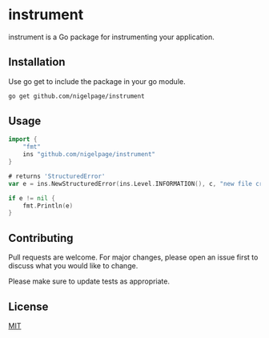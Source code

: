 # instrument

instrument is a Go package for instrumenting your application.

## Installation

Use go get to include the package in your go module.

```bash
go get github.com/nigelpage/instrument
```

## Usage

```go
import {
    "fmt"
    ins "github.com/nigelpage/instrument"
}

# returns 'StructuredError'
var e = ins.NewStructuredError(ins.Level.INFORMATION(), c, "new file created")

if e != nil {
    fmt.Println(e)
}
```

## Contributing

Pull requests are welcome. For major changes, please open an issue first
to discuss what you would like to change.

Please make sure to update tests as appropriate.

## License

[MIT](https://choosealicense.com/licenses/mit/)